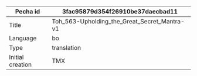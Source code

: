 |Pecha id | 3fac95879d354f26910be37daecbad11
| --- | --- 
|Title | Toh_563-Upholding_the_Great_Secret_Mantra-v1 
|Language | bo
|Type | translation
|Initial creation | TMX